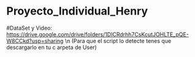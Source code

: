 # Proyecto_Individual_Henry

#DataSet y Video: https://drive.google.com/drive/folders/1DICRdrhh7CsKcutJOHLTE_pQE-W8CCkd?usp=sharing \n
(Para que el script lo detecte tenes que descargarlo en tu c arpeta de User)
